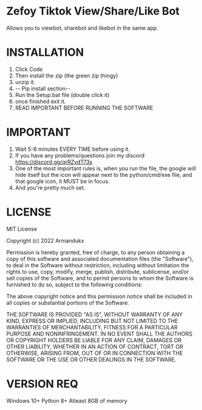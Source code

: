 # Zefoy Tiktok View/Share/Like Bot
Allows you to viewbot, sharebot and likebot in the same app.
# INSTALLATION
1. Click Code
2. Then install the zip (the green zip thingy)
3. unzip it.
4. -- Pip install section--
5. Run the Setup.bat file (double click it)
6. once finished exit it.
7. READ IMPORTANT BEFORE RUNNING THE SOFTWARE

# IMPORTANT
1. Wait 5-8 minutes EVERY TIME before using it.
2. If you have any problems/questions join my discord https://discord.gg/qrRZvdT73s
3. One of the most important rules is, when you run the file, the google will hide itself but the icon will appear next to the python/cmd/exe file, and that google icon, it MUST be in focus.
4. And you're pretty much set.

# LICENSE
MIT License

Copyright (c) 2022 Armandukx

Permission is hereby granted, free of charge, to any person obtaining a copy
of this software and associated documentation files (the "Software"), to deal
in the Software without restriction, including without limitation the rights
to use, copy, modify, merge, publish, distribute, sublicense, and/or sell
copies of the Software, and to permit persons to whom the Software is
furnished to do so, subject to the following conditions:

The above copyright notice and this permission notice shall be included in all
copies or substantial portions of the Software.

THE SOFTWARE IS PROVIDED "AS IS", WITHOUT WARRANTY OF ANY KIND, EXPRESS OR
IMPLIED, INCLUDING BUT NOT LIMITED TO THE WARRANTIES OF MERCHANTABILITY,
FITNESS FOR A PARTICULAR PURPOSE AND NONINFRINGEMENT. IN NO EVENT SHALL THE
AUTHORS OR COPYRIGHT HOLDERS BE LIABLE FOR ANY CLAIM, DAMAGES OR OTHER
LIABILITY, WHETHER IN AN ACTION OF CONTRACT, TORT OR OTHERWISE, ARISING FROM,
OUT OF OR IN CONNECTION WITH THE SOFTWARE OR THE USE OR OTHER DEALINGS IN THE
SOFTWARE.

# VERSION REQ
Windows 10+
Python 8+
Atleast 8GB of memory
